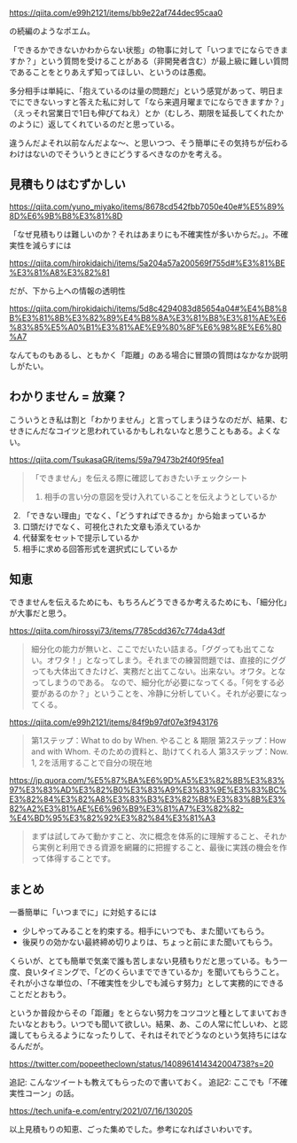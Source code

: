 https://qiita.com/e99h2121/items/bb9e22af744dec95caa0

の続編のようなポエム。

「できるかできないかわからない状態」の物事に対して「いつまでにならできますか？」という質問を受けることがある（非開発者含む）が最上級に難しい質問であることをとりあえず知ってほしい、というのは愚痴。

多分相手は単純に、「抱えているのは量の問題だ」という感覚があって、明日までにできないっすと答えた私に対して「なら来週月曜までにならできますか？」（えっそれ営業日で1日も伸びてねえ）とか（むしろ、期限を延長してくれたかのように）返してくれているのだと思っている。

違うんだよそれ以前なんだよな～、と思いつつ、そう簡単にその気持ちが伝わるわけはないのでそういうときにどうするべきなのかを考える。

## 見積もりはむずかしい

https://qiita.com/yuno_miyako/items/8678cd542fbb7050e40e#%E5%89%8D%E6%9B%B8%E3%81%8D

「なぜ見積もりは難しいのか？それはあまりにも不確実性が多いからだ。」。不確実性を減らすには

https://qiita.com/hirokidaichi/items/5a204a57a200569f755d#%E3%81%BE%E3%81%A8%E3%82%81

だが、下から上への情報の透明性

https://qiita.com/hirokidaichi/items/5d8c4294083d85654a04#%E4%B8%8B%E3%81%8B%E3%82%89%E4%B8%8A%E3%81%B8%E3%81%AE%E6%83%85%E5%A0%B1%E3%81%AE%E9%80%8F%E6%98%8E%E6%80%A7

なんてものもあるし、ともかく「距離」のある場合に冒頭の質問はなかなか説明しがたい。

## わかりません = 放棄？

こういうとき私は割と「わかりません」と言ってしまうほうなのだが、結果、むせきにんだなコイツと思われているかもしれないなと思うこともある。よくない。

https://qiita.com/TsukasaGR/items/59a79473b2f40f95fea1
> 「できません」を伝える際に確認しておきたいチェックシート
> 
> 1. 相手の言い分の意図を受け入れていることを伝えようとしているか
2. 「できない理由」でなく、「どうすればできるか」から始まっているか
3. 口頭だけでなく、可視化された文章も添えているか
4. 代替案をセットで提示しているか
5. 相手に求める回答形式を選択式にしているか


## 知恵

できませんを伝えるためにも、もちろんどうできるか考えるためにも、「細分化」が大事だと思う。

https://qiita.com/hirossyi73/items/7785cdd367c774da43df

> 細分化の能力が無いと、ここでだいたい詰まる。「ググっても出てこない。オワタ！」となってしまう。それまでの練習問題では、直接的にググっても大体出てきたけど、実務だと出てこない。出来ない。オワタ。となってしまうのである。
なので、細分化が必要になってくる。「何をする必要があるのか？」ということを、冷静に分析していく。それが必要になってくる。

https://qiita.com/e99h2121/items/84f9b97df07e3f943176

> 第1ステップ：What to do by When. やること & 期限 
第2ステップ：How and with Whom. そのための資料と、助けてくれる人
第3ステップ：Now. 1, 2を活用することで自分の現在地 

https://jp.quora.com/%E5%87%BA%E6%9D%A5%E3%82%8B%E3%83%97%E3%83%AD%E3%82%B0%E3%83%A9%E3%83%9E%E3%83%BC%E3%82%84%E3%82%A8%E3%83%B3%E3%82%B8%E3%83%8B%E3%82%A2%E3%81%AE%E6%96%B9%E3%81%A7%E3%82%82-%E4%BD%95%E3%82%92%E3%82%84%E3%81%A3

> まずは試してみて動かすこと、次に概念を体系的に理解すること、それから実例と利用できる資源を網羅的に把握すること、最後に実践の機会を作って体得することです。

## まとめ

一番簡単に「いつまでに」に対処するには

- 少しやってみることを約束する。相手にいつでも、また聞いてもらう。
- 後戻りの効かない最終締め切りよりは、ちょっと前にまた聞いてもらう。

くらいが、とても簡単で気楽で誰も苦しまない見積もりだと思っている。もう一度、良いタイミングで、「どのくらいまでできているか」を聞いてもらうこと。それが小さな単位の、「不確実性を少しでも減らす努力」として実務的にできることだとおもう。

というか普段からその「距離」をとらない努力をコツコツと種としてまいておきたいなとおもう。いつでも聞いて欲しい。結果、あ、この人常に忙しいわ、と認識してもらえるようになったりして、それはそれでどうなのという気持ちにはなるんだが。

https://twitter.com/popeetheclown/status/1408961414342004738?s=20

追記: こんなツイートも教えてもらったので書いておく。
追記2: ここでも「不確実性コーン」の話。

https://tech.unifa-e.com/entry/2021/07/16/130205

以上見積もりの知恵、ごった集めでした。参考になればさいわいです。
